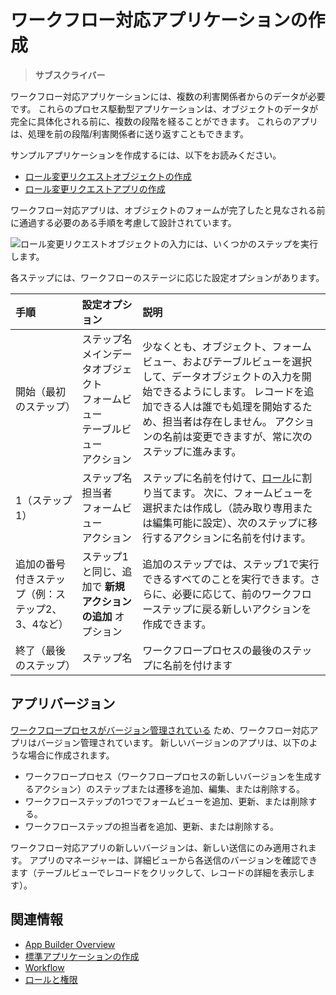 # ワークフロー対応アプリケーションの作成

> **サブスクライバー**

ワークフロー対応アプリケーションには、複数の利害関係者からのデータが必要です。 これらのプロセス駆動型アプリケーションは、オブジェクトのデータが完全に具体化される前に、複数の段階を経ることができます。 これらのアプリは、処理を前の段階/利害関係者に送り返すこともできます。

サンプルアプリケーションを作成するには、以下をお読みください。

* [ロール変更リクエストオブジェクトの作成](./creating-the-role-change-request-object.md)
* [ロール変更リクエストアプリの作成](./creating-the-role-change-request-app.md)

ワークフロー対応アプリは、オブジェクトのフォームが完了したと見なされる前に通過する必要のある手順を考慮して設計されています。

![ロール変更リクエストオブジェクトの入力には、いくつかのステップを実行します。](./creating-a-workflow-powered-application/images/02.png)

各ステップには、ワークフローのステージに応じた設定オプションがあります。

| 手順                         | 設定オプション                                                                                      | 説明                                                                                                                                                                                  |
|:-------------------------- |:-------------------------------------------------------------------------------------------- |:----------------------------------------------------------------------------------------------------------------------------------------------------------------------------------- |
| 開始（最初のステップ）                | ステップ名 <br /> メインデータオブジェクト <br /> フォームビュー <br /> テーブルビュー <br /> アクション | 少なくとも、オブジェクト、フォームビュー、およびテーブルビューを選択して、データオブジェクトの入力を開始できるようにします。 レコードを追加できる人は誰でも処理を開始するため、担当者は存在しません。 アクションの名前は変更できますが、常に次のステップに進みます。                                                 |
| 1（ステップ1）                   | ステップ名 <br /> 担当者 <br /> フォームビュー <br /> アクション                               | ステップに名前を付けて、[ロール](../../../users-and-permissions/roles-and-permissions/understanding-roles-and-permissions.md)に割り当てます。 次に、フォームビューを選択または作成し（読み取り専用または編集可能に設定）、次のステップに移行するアクションに名前を付けます。 |
| 追加の番号付きステップ（例：ステップ2、3、4など） | ステップ1と同じ、追加で **新規アクションの追加** オプション                                                                | 追加のステップでは、ステップ1で実行できるすべてのことを実行できます。さらに、必要に応じて、前のワークフローステップに戻る新しいアクションを作成できます。                                                                                                       |
| 終了（最後のステップ）                | ステップ名                                                                                        | ワークフロープロセスの最後のステップに名前を付けます                                                                                                                                                          |

## アプリバージョン

[ワークフロープロセスがバージョン管理されている](../../../process-automation/workflow/designing-and-managing-workflows/managing-workflows.md#viewing-and-restoring-workflow-revisions) ため、ワークフロー対応アプリはバージョン管理されています。 新しいバージョンのアプリは、以下のような場合に作成されます。

- ワークフロープロセス（ワークフロープロセスの新しいバージョンを生成するアクション）のステップまたは遷移を追加、編集、または削除する。
- ワークフローステップの1つでフォームビューを追加、更新、または削除する。
- ワークフローステップの担当者を追加、更新、または削除する。

ワークフロー対応アプリの新しいバージョンは、新しい送信にのみ適用されます。 アプリのマネージャーは、詳細ビューから各送信のバージョンを確認できます（テーブルビューでレコードをクリックして、レコードの詳細を表示します）。

## 関連情報

* [App Builder Overview](../app-builder.md)
* [標準アプリケーションの作成](./creating-a-standard-application.md)
* [Workflow](../../../process-automation/workflow/introduction-to-workflow.md)
* [ロールと権限](../../users-and-permissions/roles-and-permissions/understanding-roles-and-permissions.md)
